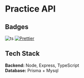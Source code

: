 # Practice API

## Badges

![ts](https://badgen.net/badge/Built%20With/TypeScript/blue)
[![Prettier](https://img.shields.io/badge/code_style-prettier-ff69b4.svg)](https://github.com/prettier/prettier)

## Tech Stack

**Backend:** Node, Express, TypeScript  
**Database:** Prisma + Mysql  
